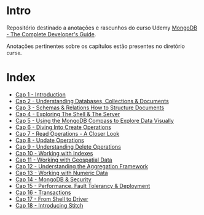 # Intro
Repositório destinado a anotações e rascunhos do curso Udemy [MongoDB - The Complete Developer's Guide](https://www.udemy.com/course/mongodb-the-complete-developers-guide/).

Anotações pertinentes sobre os capítulos estão presentes no diretório `curse`.

# Index
* [Cap 1 - Introduction](curse/CAP-1.md)
* [Cap 2 - Understanding Databases, Collections & Documents](curse/CAP-2.md)
* [Cap 3 - Schemas & Relations How to Structure Documents](curse/CAP-3.md)
* [Cap 4 - Exploring The Shell & The Server](curse/CAP-4.md)
* [Cap 5 - Using the MongoDB Compass to Explore Data Visually](curse/CAP-5.md)
* [Cap 6 - Diving Into Create Operations](curse/CAP-6.md)
* [Cap 7 - Read Operations - A Closer Look](curse/CAP-7.md)
* [Cap 8 - Update Operations](curse/CAP-8.md)
* [Cap 9 - Understanding Delete Operations](curse/CAP-9.md)
* [Cap 10 - Working with Indexes](curse/CAP-10.md)
* [Cap 11 - Working with Geospatial Data](curse/CAP-11.md)
* [Cap 12 - Understanding the Aggregation Framework](curse/CAP-12.md)
* [Cap 13 - Working with Numeric Data](curse/CAP-13.md)
* [Cap 14 - MongoDB & Security](curse/CAP-14.md)
* [Cap 15 - Performance, Fault Tolerancy & Deployment](curse/CAP-15.md)
* [Cap 16 - Transactions](curse/CAP-16.md)
* [Cap 17 - From Shell to Driver](curse/CAP-17.md)
* [Cap 18 - Introducing Stitch](curse/CAP-18.md)
